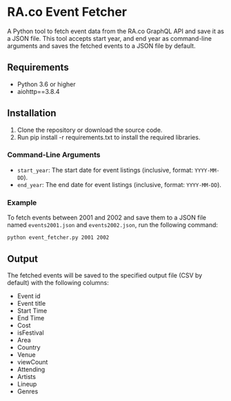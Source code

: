 # RA.co Event Fetcher

A Python tool to fetch event data from the RA.co GraphQL API and save it as a JSON file. This tool accepts start year, and end year as command-line arguments and saves the fetched events to a JSON file by default.

## Requirements

- Python 3.6 or higher
- aiohttp==3.8.4

## Installation

1. Clone the repository or download the source code.
2. Run pip install -r requirements.txt to install the required libraries.


### Command-Line Arguments

- `start_year`: The start date for event listings (inclusive, format: `YYYY-MM-DD`).
- `end_year`: The end date for event listings (inclusive, format: `YYYY-MM-DD`).

### Example

To fetch events between 2001 and 2002 and save them to a JSON file named `events2001.json` and `events2002.json`, run the following command:

```
python event_fetcher.py 2001 2002
```

## Output

The fetched events will be saved to the specified output file (CSV by default) with the following columns:

- Event id
- Event title
- Start Time
- End Time
- Cost
- isFestival
- Area
- Country
- Venue
- viewCount
- Attending
- Artists
- Lineup
- Genres